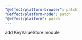 ```yaml
---
"@effect/platform-browser": patch
"@effect/platform-node": patch
"@effect/platform": patch
---
```


add KeyValueStore module
